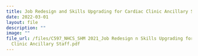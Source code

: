 ```yaml
---
title: Job Redesign and Skills Upgrading for Cardiac Clinic Ancillary Staff
date: 2022-03-01
layout: file
description: ""
image: ""
file_url: /files/C597_NHCS_SHM 2021_Job Redesign n Skills Upgrading for Cardiac
  Clinic Ancillary Staff.pdf
---
```

